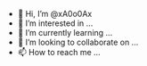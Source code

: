 - 👋 Hi, I’m @xA0o0Ax
- 👀 I’m interested in ...
- 🌱 I’m currently learning ...
- 💞️ I’m looking to collaborate on ...
- 📫 How to reach me ...

<!---
xA0o0Ax/xA0o0Ax is a ✨ special ✨ repository because its `README.md` (this file) appears on your GitHub profile.
You can click the Preview link to take a look at your changes.
--->
